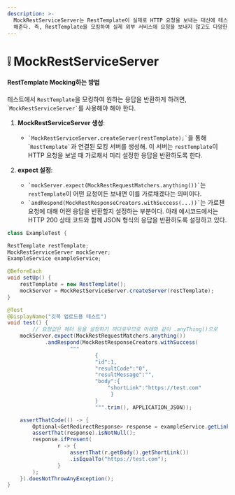 ```yaml
---
description: >-
  MockRestServiceServer는 RestTemplate이 실제로 HTTP 요청을 보내는 대신에 테스트에서 응답을 제어할 수 있도록
  해준다. 즉, RestTemplate을 모킹하여 실제 외부 서비스에 요청을 보내지 않고도 다양한 시나리오를 테스트할 수 있게 돕는 도구.
---
```


# ❕ MockRestServiceServer

#### RestTemplate Mocking하는 방법

테스트에서 `RestTemplate`을 모킹하여 원하는 응답을 반환하게 하려면, \
\``` MockRestServiceServer` ``를 사용해야 해야 한다.

1. **MockRestServiceServer 생성**:
   * `` `MockRestServiceServer.createServer(restTemplate);` ``을 통해 \
     \``` RestTemplate` ``과 연결된 모킹 서버를 생성해. 이 서버는 `restTemplate`이 HTTP 요청을 보낼 때 가로채서 미리 설정한 응답을 반환하도록 한다.
2.  **expect 설정**:

    * `` `mockServer.expect(MockRestRequestMatchers.anything())` ``는 `restTemplate`이 어떤 요청이든 보내면 이를 가로채겠다는 의미이다.
    * `` `andRespond(MockRestResponseCreators.withSuccess(...))` ``는 가로챈 요청에 대해 어떤 응답을 반환할지 설정하는 부분이다. 아래 예시코드에서는 HTTP 200 상태 코드와 함께 JSON 형식의 응답을 반환하도록 설정하고 있다.



```java
class ExampleTest {

RestTemplate restTemplate;
MockRestServiceServer mockServer;
ExampleService exampleService;

@BeforeEach
void setUp() {
    restTemplate = new RestTemplate();
    mockServer = MockRestServiceServer.createServer(restTemplate);
}

@Test
@DisplayName("깃북 업로드용 테스트")
void test() {
        // 요청값은 헤더 등을 설정하기 까다로우므로 아래와 같이 .anyThing()으로
    mockServer.expect(MockRestRequestMatchers.anything())
            .andRespond(MockRestResponseCreators.withSuccess(
                    """
                            {
                            "id":1,
                            "resultCode":"0",
                            "resultMessage":"",
                            "body":{
                                "shortLink":"https://test.com"
                                 }
                            }
                            """.trim(), APPLICATION_JSON));

    assertThatCode(() -> {
        Optional<GetRedirectResponse> response = exampleService.getLink("test");
        assertThat(response).isNotNull();
        response.ifPresent(
                r -> {
                    assertThat(r.getBody().getShortLink())
                    .isEqualTo("https://test.com");
                }
        );
    }).doesNotThrowAnyException();
}
```
